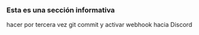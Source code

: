 ### Esta es una sección informativa
hacer por tercera vez git commit y activar webhook hacia Discord
